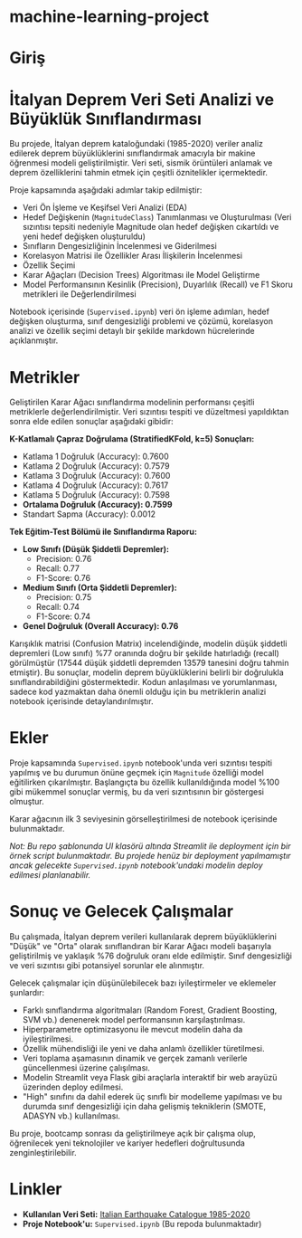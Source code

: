 # machine-learning-project
# Giriş
# İtalyan Deprem Veri Seti Analizi ve Büyüklük Sınıflandırması


Bu projede, İtalyan deprem kataloğundaki (1985-2020) veriler analiz edilerek deprem büyüklüklerini sınıflandırmak amacıyla bir makine öğrenmesi modeli geliştirilmiştir. Veri seti, sismik örüntüleri anlamak ve deprem özelliklerini tahmin etmek için çeşitli öznitelikler içermektedir.

Proje kapsamında aşağıdaki adımlar takip edilmiştir:
* Veri Ön İşleme ve Keşifsel Veri Analizi (EDA)
* Hedef Değişkenin (`MagnitudeClass`) Tanımlanması ve Oluşturulması (Veri sızıntısı tepsiti nedeniyle Magnitude olan hedef değişken cıkartıldı ve yeni hedef değişken oluşturuldu)
* Sınıfların Dengesizliğinin İncelenmesi ve Giderilmesi
* Korelasyon Matrisi ile Özellikler Arası İlişkilerin İncelenmesi
* Özellik Seçimi
* Karar Ağaçları (Decision Trees) Algoritması ile Model Geliştirme
* Model Performansının Kesinlik (Precision), Duyarlılık (Recall) ve F1 Skoru metrikleri ile Değerlendirilmesi

Notebook içerisinde (`Supervised.ipynb`) veri ön işleme adımları, hedef değişken oluşturma, sınıf dengesizliği problemi ve çözümü, korelasyon analizi ve özellik seçimi detaylı bir şekilde markdown hücrelerinde açıklanmıştır.

# Metrikler

Geliştirilen Karar Ağacı sınıflandırma modelinin performansı çeşitli metriklerle değerlendirilmiştir. Veri sızıntısı tespiti ve düzeltmesi yapıldıktan sonra elde edilen sonuçlar aşağıdaki gibidir:

**K-Katlamalı Çapraz Doğrulama (StratifiedKFold, k=5) Sonuçları:**
* Katlama 1 Doğruluk (Accuracy): 0.7600
* Katlama 2 Doğruluk (Accuracy): 0.7579
* Katlama 3 Doğruluk (Accuracy): 0.7600
* Katlama 4 Doğruluk (Accuracy): 0.7617
* Katlama 5 Doğruluk (Accuracy): 0.7598
* **Ortalama Doğruluk (Accuracy): 0.7599**
* Standart Sapma (Accuracy): 0.0012

**Tek Eğitim-Test Bölümü ile Sınıflandırma Raporu:**
* **Low Sınıfı (Düşük Şiddetli Depremler):**
    * Precision: 0.76
    * Recall: 0.77
    * F1-Score: 0.76
* **Medium Sınıfı (Orta Şiddetli Depremler):**
    * Precision: 0.75
    * Recall: 0.74
    * F1-Score: 0.74
* **Genel Doğruluk (Overall Accuracy): 0.76**

Karışıklık matrisi (Confusion Matrix) incelendiğinde, modelin düşük şiddetli depremleri (Low sınıfı) %77 oranında doğru bir şekilde hatırladığı (recall) görülmüştür (17544 düşük şiddetli depremden 13579 tanesini doğru tahmin etmiştir). Bu sonuçlar, modelin deprem büyüklüklerini belirli bir doğrulukla sınıflandırabildiğini göstermektedir. Kodun anlaşılması ve yorumlanması, sadece kod yazmaktan daha önemli olduğu için bu metriklerin analizi notebook içerisinde detaylandırılmıştır.

# Ekler

Proje kapsamında `Supervised.ipynb` notebook'unda veri sızıntısı tespiti yapılmış ve bu durumun önüne geçmek için `Magnitude` özelliği model eğitilirken çıkarılmıştır. Başlangıçta bu özellik kullanıldığında model %100 gibi mükemmel sonuçlar vermiş, bu da veri sızıntısının bir göstergesi olmuştur.

Karar ağacının ilk 3 seviyesinin görselleştirilmesi de notebook içerisinde bulunmaktadır.

*Not: Bu repo şablonunda UI klasörü altında Streamlit ile deployment için bir örnek script bulunmaktadır. Bu projede henüz bir deployment yapılmamıştır ancak gelecekte `Supervised.ipynb` notebook'undaki modelin deploy edilmesi planlanabilir.*

# Sonuç ve Gelecek Çalışmalar

Bu çalışmada, İtalyan deprem verileri kullanılarak deprem büyüklüklerini "Düşük" ve "Orta" olarak sınıflandıran bir Karar Ağacı modeli başarıyla geliştirilmiş ve yaklaşık %76 doğruluk oranı elde edilmiştir. Sınıf dengesizliği ve veri sızıntısı gibi potansiyel sorunlar ele alınmıştır.

Gelecek çalışmalar için düşünülebilecek bazı iyileştirmeler ve eklemeler şunlardır:
* Farklı sınıflandırma algoritmaları (Random Forest, Gradient Boosting, SVM vb.) denenerek model performansının karşılaştırılması.
* Hiperparametre optimizasyonu ile mevcut modelin daha da iyileştirilmesi.
* Özellik mühendisliği ile yeni ve daha anlamlı özellikler türetilmesi.
* Veri toplama aşamasının dinamik ve gerçek zamanlı verilerle güncellenmesi üzerine çalışılması.
* Modelin Streamlit veya Flask gibi araçlarla interaktif bir web arayüzü üzerinden deploy edilmesi.
* "High" sınıfını da dahil ederek üç sınıflı bir modelleme yapılması ve bu durumda sınıf dengesizliği için daha gelişmiş tekniklerin (SMOTE, ADASYN vb.) kullanılması.

Bu proje, bootcamp sonrası da geliştirilmeye açık bir çalışma olup, öğrenilecek yeni teknolojiler ve kariyer hedefleri doğrultusunda zenginleştirilebilir.

# Linkler

* **Kullanılan Veri Seti:** [Italian Earthquake Catalogue 1985-2020](https://www.kaggle.com/datasets/die9origephit/italian-earthquake-catalogue-1985-2020)
* **Proje Notebook'u:** `Supervised.ipynb` (Bu repoda bulunmaktadır)
